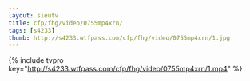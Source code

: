 ```yaml
--- 
layout: sieutv
title: cfp/fhg/video/0755mp4xrn/
tags: [s4233]
thumb: http://s4233.wtfpass.com/cfp/fhg/video/0755mp4xrn/1.jpg
---
```

{% include tvpro key="http://s4233.wtfpass.com/cfp/fhg/video/0755mp4xrn/1.mp4" %} 
